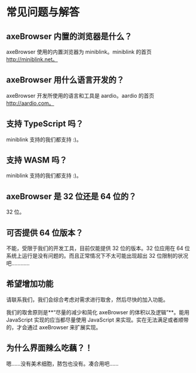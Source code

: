 # 常见问题与解答

## axeBrowser 内置的浏览器是什么？
axeBrowser 使用的内置浏览器为 miniblink。miniblink 的首页 http://miniblink.net。

## axeBrowser 用什么语言开发的？
axeBrowser 开发所使用的语言和工具是 aardio。aardio 的首页 http://aardio.com。

## 支持 TypeScript 吗？
miniblink 支持的我们都支持 :)。

## 支持 WASM 吗？
miniblink 支持的我们都支持 :)。

## axeBrowser 是 32 位还是 64 位的？
32 位。

## 可否提供 64 位版本？
不能，受限于我们的开发工具，目前仅能提供 32 位的版本。32 位应用在 64 位系统上运行是没有问题的。而且正常情况下不太可能出现超出 32 位限制的状况吧…………

## 希望增加功能
请联系我们，我们会综合考虑对需求进行取舍，然后尽快的加入功能。

我们的取舍原则是**“尽量的减少和简化 axeBrowser 的体积以及逻辑”**。能用 JavaScript 实现的应当都尽量使用 JavaScript 来实现。实在无法满足或者顺带的，才会通过 axeBrowser 来扩展实现。

## 为什么界面辣么吃藕？！
嗯……没有美术细胞，脓包也没有。凑合用吧……